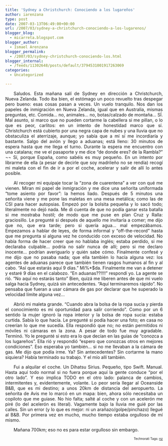 ```yaml
---
title: 'Sydney a Christchurch: Conociendo a los lugareños'
author: iarenzana
type: post
date: 2007-03-13T06:49:00+00:00
url: /2007/03/sydney-a-christchurch-conociendo-a-los-lugarenos/
blogger_blog:
  - micarreta.blogspot.com
blogger_author:
  - Ismael Arenzana
blogger_permalink:
  - /2007/03/sydney-christchurch-conociendo-los.html
blogger_internal:
  - /feeds/11302648/posts/default/3794531001917263069
categories:
  - Uncategorized

---
```

<p style="text-align:justify;text-indent:20pt;">
  Saludos. Esta mañana salí de Sydney en dirección a Christchurch, Nueva Zelanda. Todo iba bien, el estómago un poco revuelto tras despegar pero bueno: esas cosas pasan a veces. Un vuelo tranquilo. Nos dan los papeles de inmigración en Nueva Zelanda, igual que en Australia, mismas preguntas, etc. Comida&#8230; no, animales&#8230; no, botas/calzado de montaña&#8230; SÍ. Mal asunto, si marco que no pueden cortarme la cabellera si me pillan, o lo que es peor, carlitos: en un intento de honestidad marco que sí. Christchurch está cubierto por una negra capa de nubes y una lluvia que no obstaculiza el aterrizaje, aunque; yo sabía que a mí sí me incordiaría y bastante. Salgo del avión y llego a aduanas; está lleno: 30 minutos de espera hasta que me llega el turno. Durante la espera me encuentro con una catalana; me ve el pasaporte y me dice &#8220;de donde eres? de la Rambla?&#8221; ¬¬ Sí, porque España, como sabéis es muy pequeño. En un intento por librarme de ella (a pesar de decirle que soy madrileño no se rendía) recogí mi maleta con el fin de ir a por el coche, acelerar y salir de allí lo antes posible.
</p>

<p style="text-align:justify;text-indent:20pt;">
  Al recoger mi equipaje tocar la &#8220;zona de cuarentena&#8221; a ver con qué me vienen. Miran mi papel de inmigración y me dice una señorita uniformada &#8220;tome asiento por favor&#8221;: la hemos liado. Después de 5 minutos una señorita viene y me pone las maletas en una mesa metálica; como las de CSI para hacer autopsias. Empezó por la bolsita pequeña y lo sacó todo; literalmente no dejó nada. Me di cuenta de que no podía ganar esta batalla si me mostraba hostil; de modo que me puse en plan Cruz y Ralla: graciosillo. Le pregunté si después de aquello me invitaría a comer; me dijo que no, que era tarde; pero si quería agua&#8230; mal empezábamos. Empezamos a hablar de leyes, de forma informal y &#8220;off-the-record&#8221; hasta que me pregunta si alguna vez he conducido con exceso de velocidad. No había forma de hacer creer que no hablaba inglés; estaba perdido, si me declaraba culpable&#8230; podría no salir nunca de allí; pero si me declaro inocente&#8230; podrían averiguarlo y quién sabe cómo. Finalmente confesé y me dijo que no pasaba nada; que ella también lo hacía alguna vez: los agentes de aduanas parece que también tienen rasgos humanos al fin y al cabo. &#8220;Así que estarás aquí 9 días.&#8221; Mi%*$da. Finalmente me van a detener y estaré 9 días en el calabozo. &#8220;En aduanas??!!!!&#8221; respondí yo. La agente se rió. &#8220;No aquí no estarás tanto&#8221; Bien, quizá me liberen antes de que mi vuelo salga hacia Sydney, quizá sin antecedentes. &#8220;Aquí terminaremos rápido&#8221;. No pensaba que fueran a usar cámara de gas por declarar que he superado la velocidad límite alguna vez&#8230;
</p>

<p style="text-align:justify;text-indent:20pt;">
  Abrió mi maleta grande. &#8220;Cuando abra la bolsa de la ropa sucia y pierda el conocimiento es mi oportunidad para salir corriendo&#8221;. Como por un 6 sentido la mujer ignoró la ropa interior y la bolsa de ropa sucia: estaba curtida. Sabía lo que hacía. Le pregunté si podía hacer una foto; en casa no creerían lo que me sucedía. Ella respondió que no; no están permitidos ni móviles ni cámaras en la zona. A pesar de todo fue muy agradable. Terminó. Yo le pregunté si esto era lo que decían en las guías de &#8220;conozca a los lugareños&#8221;. Ella rió y respondió &#8220;espero que conozcas otros en mejores condiciones&#8221;. Eso esperaba yo también&#8230; si no me llevaban a la cámara de gas. Me dijo que podía irme. Ya? Sin antecedentes? Sin cortarme la mano siquiera? Había terminado su trabajo. Y el mío allí también.
</p>

<p style="text-align:justify;text-indent:20pt;">
  Fui a alquilar el coche. Un Dihatsu Sirius. Pequeño, tipo Swift. Manual. Hasta aquí todo normal si no fuera porque aquí la gente conduce &#8220;por el otro lado&#8221;. Y eso implica TODO en el otro lado: palanca de cambios, intermitentes y, evidentemente, volante. Lo peor sería llegar al Oceanside B&B, que es mi destino; a unos 20km de distancia del aeropuerto. La señorita de Avis me lo marcó en un mapa: bien, ahora sólo necesitaba un copiloto que me guiase. No hio falta; salté al coche y con un acelerón me piré (lo del acelerón es literal). Vagamente bajo la lluvia me guié por las calles. Sin un error (y lo que es mejor: ni un arañazo/golpe/pinchazo) llegué al B&B. Por primera vez en mucho, mucho tiempo estaba orgulloso de mí mismo.
</p>

<p style="text-align:justify;text-indent:20pt;">
  Mañana 700km; eso no es para estar orgulloso sin embargo.
</p>

<!-- technorati tags start -->

<p style="text-align:right;font-size:10px;">
  Technorati Tags: <a href="http://www.technorati.com/tag/nz" rel="tag">nz</a>
</p>

<!-- technorati tags end -->